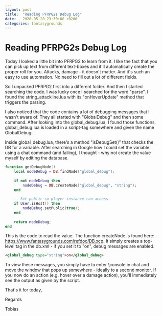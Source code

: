 ```yaml
---
layout: post
title:  "Reading PFRPG2s Debug Log"
date:   2020-05-20 23:30:00 +0200
categories: fantasygrounds
---
```


# Reading PFRPG2s Debug Log

Today I looked a little bit into PFRPG2 to learn from it. I like the fact that
you can pick up text from different text-boxes and it'll automatically create
the proper roll for you. Attacks, damage - it doesn't matter. And it's such an
easy to use automation. No need to fill out a lot of different fields.

So I unpacked PFRPG2 first into a different folder. And then I started searching
the code. I was lucky once I searched for the word "parse". I found the
string_attackline.lua with its "onHoverUpdate" method that triggers the parsing.

I also noticed that the code contains a lot of debugging messages that I wasn't
aware of. They all started with "GlobalDebug" and then some command. After looking
into the global_debug.lua, I found those functions. global_debug.lua is loaded
in a script-tag somewhere and given the name GlobalDebug.

Inside global_debug.lua, there's a method "isDebugSet()" that checks the DB for
a variable. After searching in Google how I could set the variable using a
chat command (and failing), I thought - why not create the value myself by editing
the database.

```lua
function getDebugNode()
	local nodeDebug = DB.findNode("global_debug");
	
	if not nodeDebug then
		nodeDebug = DB.createNode("global_debug", "string");
	end
	
	-- Set public so player instance can access.
	if User.isHost() then
		nodeDebug.setPublic(true);
	end
	
	return nodeDebug;
end
```

This is the code to read the value. The function createNode is found here:
https://www.fantasygrounds.com/refdoc/DB.xcp. It simply creates a top-level tag
in the db.xml - if you set it to "on", debug messages are enabled.

```HTML
<global_debug type="string">on</global_debug>
```

To view these messages, you simply have to enter \console in chat and move the
window that pops up somewhere - ideally to a second monitor. If you now do an
action (e.g. hover over a damage action), you'll immediately see the output as
given by the script.

That's it for today,

Regards

Tobias
